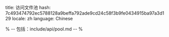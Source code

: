 title: 访问文件池
hash: 7c493474792ec5788128a9beffa792ade9cd24c58f3b9fe0434915ba97a3d129
locale: zh
language: Chinese

% -- 包括：include/api/pool.md -- %